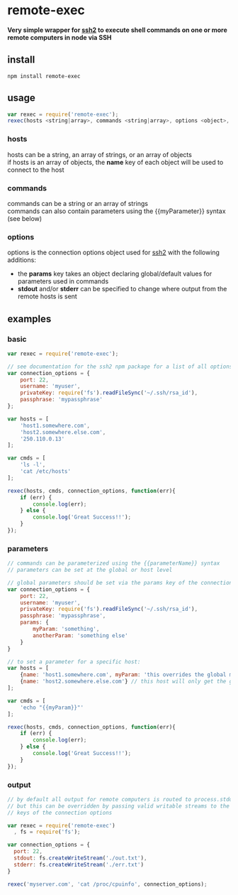 # remote-exec

**Very simple wrapper for [ssh2](https://github.com/mscdex/ssh2) to execute shell commands on one or more remote computers in node via SSH**

## install

```
npm install remote-exec
```

## usage

```javascript
var rexec = require('remote-exec');
rexec(hosts <string|array>, commands <string|array>, options <object>, callback <function>);
```
### hosts
hosts can be a string, an array of strings, or an array of objects   
if hosts is an array of objects, the **name** key of each object will be used to connect to the host

### commands
commands can be a string or an array of strings   
commands can also contain parameters using the {{myParameter}} syntax (see below)

### options
options is the connection options object used for [ssh2](https://github.com/mscdex/ssh2) with the following additions:
- the **params** key takes an object declaring global/default values for parameters used in commands
- **stdout** and/or **stderr** can be specified to change where output from the remote hosts is sent

## examples

### basic
```javascript
var rexec = require('remote-exec');

// see documentation for the ssh2 npm package for a list of all options 
var connection_options = {
	port: 22,
	username: 'myuser',
	privateKey: require('fs').readFileSync('~/.ssh/rsa_id'),
	passphrase: 'mypassphrase'
};

var hosts = [
	'host1.somewhere.com',
	'host2.somewhere.else.com',
	'250.110.0.13'
];

var cmds = [
	'ls -l',
	'cat /etc/hosts'
];

rexec(hosts, cmds, connection_options, function(err){
	if (err) {
		console.log(err);
	} else {
		console.log('Great Success!!');
	}
});
```

### parameters
```javascript
// commands can be parameterized using the {{parameterName}} syntax
// parameters can be set at the global or host level

// global parameters should be set via the params key of the connections options
var connection_options = {
	port: 22,
	username: 'myuser',
	privateKey: require('fs').readFileSync('~/.ssh/rsa_id'),
	passphrase: 'mypassphrase',
	params: {
		myParam: 'something',
		anotherParam: 'something else'
	}
}

// to set a parameter for a specific host:
var hosts = [
	{name: 'host1.somewhere.com', myParam: 'this overrides the global myParam value', blah: 'this is an additional parameter at the host level'},
	{name: 'host2.somewhere.else.com'} // this host will only get the global parameters
];

var cmds = [
	'echo "{{myParam}}"'
];

rexec(hosts, cmds, connection_options, function(err){
	if (err) {
		console.log(err);
	} else {
		console.log('Great Success!!');
	}
});
```

### output
```javascript
// by default all output for remote computers is routed to process.stdout and process.stderr
// but this can be overridden by passing valid writable streams to the stdout and/or stderr
// keys of the connection options

var rexec = require('remote-exec')
  , fs = require('fs');

var connection_options = {
  port: 22,
  stdout: fs.createWriteStream('./out.txt'),
  stderr: fs.createWriteStream('./err.txt')
}

rexec('myserver.com', 'cat /proc/cpuinfo', connection_options);

```
